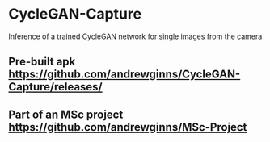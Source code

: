 # CycleGAN-Capture

Inference of a trained CycleGAN network for single images from the camera

## Pre-built apk https://github.com/andrewginns/CycleGAN-Capture/releases/

## Part of an MSc project https://github.com/andrewginns/MSc-Project


